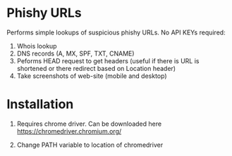 # Phishy URLs

Performs simple lookups of suspicious phishy URLs. No API KEYs required:

1. Whois lookup
2. DNS records (A, MX, SPF, TXT, CNAME)
3. Peforms HEAD request to get headers (useful if there is URL is shortened or there redirect based on Location header)
4. Take screenshots of web-site (mobile and desktop)

# Installation

1. Requires chrome driver. Can be downloaded here https://chromedriver.chromium.org/

2. Change PATH variable to location of chromedriver 
